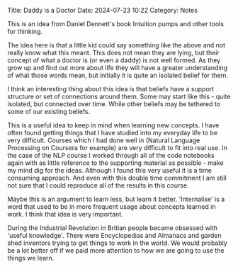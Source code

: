 Title: Daddy is a Doctor
Date: 2024-07-23 10:22
Category: Notes

This is an idea from Daniel Dennett's book Intuition pumps and other tools for thinking.

The idea here is that a little kid could say something like the above and not really know what this meant. This does not mean they are lying, but their concept of what a doctor is (or even a daddy) is not well formed. As they grow up and find out more about life they will have a greater understanding of what those words mean, but initially it is quite an isolated belief for them.

I think an interesting thing about this idea is that beliefs have a support structure or set of connections around them. Some may start like this - quite isolated, but connected over time. While other beliefs may be tethered to some of our existing beliefs. 

This is a useful idea to keep in mind when learning new concepts. I have often found getting things that I have studied into my everyday life to be very difficult. Courses which I had done well in (Natural Language Processing on Coursera for example) are very difficult to fit into real use. In the case of the NLP course I worked through all of the code notebooks again with as little reference to the supporting material as possible - make my mind dig for the ideas. Although I found this very useful it is a time consuming approach. And even with this double time commitment I am still not sure that I could reproduce all of the results in this course. 

Maybe this is an argument to learn less, but learn it better. 'Internalise' is a word that used to be in more frequent usage about concepts learned in work. I think that idea is very important. 

During the Industrial Revolution in Britian people became obsessed with 'useful knowledge'. There were Encyclopedias and Almanacs and garden shed inventors trying to get things to work in the world. We would probably be a lot better off if we paid more attention to how we are going to use the things we learn.
